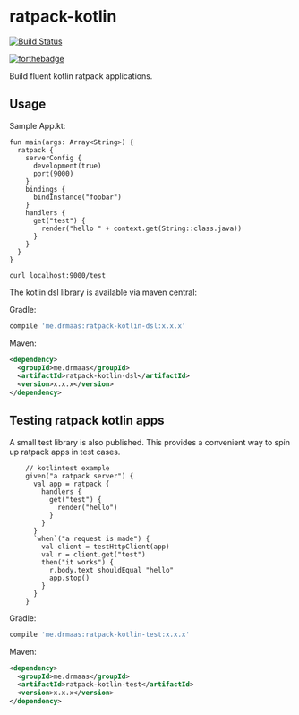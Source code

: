 # ratpack-kotlin

[![Build Status](https://travis-ci.org/drmaas/ratpack-kotlin.svg?branch=master)](https://travis-ci.org/drmaas/ratpack-kotlin)

[![forthebadge](https://forthebadge.com/images/badges/uses-badges.svg)](https://forthebadge.com)

Build fluent kotlin ratpack applications.

## Usage

Sample App.kt:
```
fun main(args: Array<String>) {
  ratpack {
    serverConfig {
      development(true)
      port(9000)
    }
    bindings {
      bindInstance("foobar")
    }
    handlers {
      get("test") {
        render("hello " + context.get(String::class.java))
      }
    }
  }
}
```
```
curl localhost:9000/test
```

The kotlin dsl library is available via maven central:

Gradle:

```groovy
compile 'me.drmaas:ratpack-kotlin-dsl:x.x.x'
```

Maven:

```xml
<dependency>
  <groupId>me.drmaas</groupId>
  <artifactId>ratpack-kotlin-dsl</artifactId>
  <version>x.x.x</version>
</dependency>
```

## Testing ratpack kotlin apps

A small test library is also published. This provides a convenient way to spin up ratpack apps in test cases.
```
    // kotlintest example
    given("a ratpack server") {
      val app = ratpack {
        handlers {
          get("test") {
            render("hello")
          }
        }
      }
      `when`("a request is made") {
        val client = testHttpClient(app)
        val r = client.get("test")
        then("it works") {
          r.body.text shouldEqual "hello"
          app.stop()
        }
      }
    }
```

Gradle:

```groovy
compile 'me.drmaas:ratpack-kotlin-test:x.x.x'
```

Maven:

```xml
<dependency>
  <groupId>me.drmaas</groupId>
  <artifactId>ratpack-kotlin-test</artifactId>
  <version>x.x.x</version>
</dependency>
```
